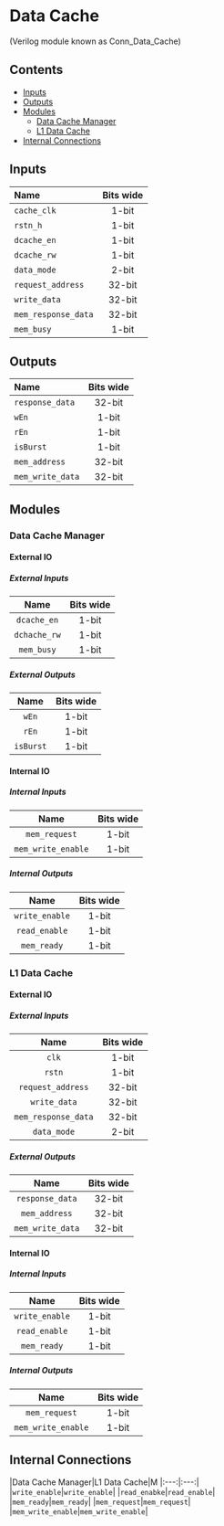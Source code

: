 # Data Cache #
(Verilog module known as Conn_Data_Cache)

## Contents
* [Inputs](#inputs)
* [Outputs](#outputs)
* [Modules](#modules)
  * [Data Cache Manager](#data_cache_manager)
  * [L1 Data Cache](#l1_data_cache)
* [Internal Connections](#internal_connections)

## Inputs
|Name|Bits wide|
|:---|:---:|
|```cache_clk```|1-bit|
|```rstn_h```|1-bit|
|```dcache_en```|1-bit|
|```dcache_rw```|1-bit|
|```data_mode```|2-bit|
|```request_address```|32-bit|
|```write_data```|32-bit|
|```mem_response_data```|32-bit|
|```mem_busy```|1-bit|

## Outputs
|Name|Bits wide|
|:---|:---:|
|```response_data```|32-bit|
|```wEn```|1-bit|
|```rEn```|1-bit|
|```isBurst```|1-bit|
|```mem_address```|32-bit|
|```mem_write_data```|32-bit|

## Modules

### Data Cache Manager

#### External IO

##### External Inputs
|Name|Bits wide|
|:---:|:---:|
|```dcache_en```|1-bit|
|```dchache_rw```|1-bit|
|```mem_busy```|1-bit|

##### External Outputs
|Name|Bits wide|
|:---:|:---:|
|```wEn```|1-bit|
|```rEn```|1-bit|
|```isBurst```|1-bit|

#### Internal IO

##### Internal Inputs
|Name|Bits wide|
|:---:|:---:|
|```mem_request```|1-bit|
|```mem_write_enable```|1-bit|

##### Internal Outputs
|Name|Bits wide|
|:---:|:---:|
|```write_enable```|1-bit|
|```read_enable```|1-bit|
|```mem_ready```|1-bit|

### L1 Data Cache

#### External IO

##### External Inputs
|Name|Bits wide|
|:---:|:---:|
|```clk```|1-bit|
|```rstn```|1-bit|
|```request_address```|32-bit|
|```write_data```|32-bit|
|```mem_response_data```|32-bit|
|```data_mode```|2-bit|

##### External Outputs
|Name|Bits wide|
|:---:|:---:|
|```response_data```|32-bit|
|```mem_address```|32-bit|
|```mem_write_data```|32-bit|

#### Internal IO

##### Internal Inputs
|Name|Bits wide|
|:---:|:---:|
|```write_enable```|1-bit|
|```read_enable```|1-bit|
|```mem_ready```|1-bit|

##### Internal Outputs
|Name|Bits wide|
|:---:|:---:|
|```mem_request```|1-bit|
|```mem_write_enable```|1-bit|


## Internal Connections

|Data Cache Manager|L1 Data Cache|M
|:---:|:---:|
|```write_enable```|```write_enable```|
|```read_enabke```|```read_enable```|
|```mem_ready```|```mem_ready```|
|```mem_request```|```mem_request```|
|```mem_write_enable```|```mem_write_enable```|
